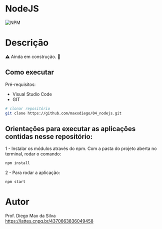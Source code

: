 # NodeJS
![NPM](https://img.shields.io/npm/l/react)
# Descrição

:warning: Ainda em construção. :construction:

## Como executar

Pré-requisitos: 
- Visual Studio Code
- GIT

```bash
# clonar repositório
git clone https://github.com/maxxdiego/04_nodejs.git

```

## Orientações para executar as aplicações contidas nesse repositório:
1 - Instalar os módulos através do npm. Com a pasta do projeto aberta no terminal, rodar o comando:
```bash
npm install

```

2 - Para rodar a aplicação:
```bash
npm start

```

# Autor

Prof. Diego Max da Silva<br>
https://lattes.cnpq.br/4370663836049458
